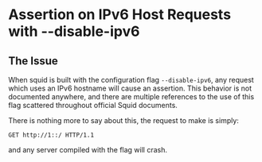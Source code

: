 # Assertion on IPv6 Host Requests with --disable-ipv6	
## The Issue
When squid is built with the configuration flag `--disable-ipv6`, any request which uses an IPv6 hostname will cause an assertion. This behavior is not documented anywhere, and there are multiple references to the use of this flag scattered throughout official Squid documents.

There is nothing more to say about this, the request to make is simply:
```
GET http://1::/ HTTP/1.1
```
and any server compiled with the flag will crash.
